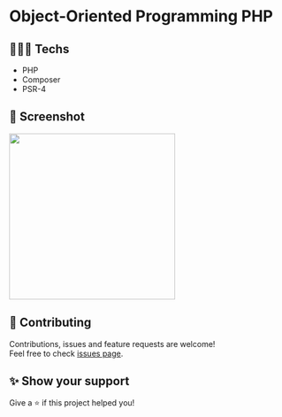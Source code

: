 # Object-Oriented Programming PHP

## 👨🏻‍💻 Techs

* PHP
* Composer
* PSR-4

## 📸 Screenshot

<img src="https://user-images.githubusercontent.com/115879524/199822140-626b67b1-fc16-4520-9213-08d8317fa0cc.png" width="300" />

## 🤝 Contributing

Contributions, issues and feature requests are welcome!<br />Feel free to check [issues page](https://github.com/gsttvlima/oop-php/issues).

## ✨ Show your support

Give a ⭐️ if this project helped you!

